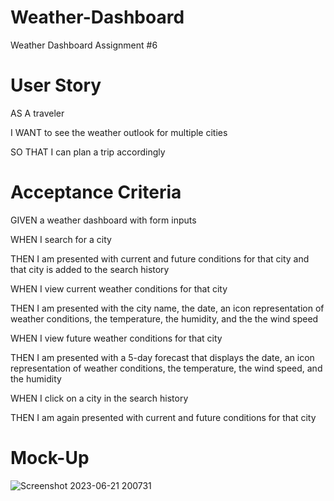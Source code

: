 # Weather-Dashboard
Weather Dashboard Assignment #6

# User Story

AS A traveler

I WANT to see the weather outlook for multiple cities

SO THAT I can plan a trip accordingly

# Acceptance Criteria

GIVEN a weather dashboard with form inputs

WHEN I search for a city

THEN I am presented with current and future conditions for that city and that city is added to the search history

WHEN I view current weather conditions for that city

THEN I am presented with the city name, the date, an icon representation of weather conditions, the temperature, the humidity, and the the wind speed

WHEN I view future weather conditions for that city

THEN I am presented with a 5-day forecast that displays the date, an icon representation of weather conditions, the temperature, the wind speed, and the humidity

WHEN I click on a city in the search history

THEN I am again presented with current and future conditions for that city

# Mock-Up

![Screenshot 2023-06-21 200731](https://github.com/Dynashia/Weather-Dashboard/assets/120364268/9c6654a9-923c-4237-8c9f-a96f305f6ede)




